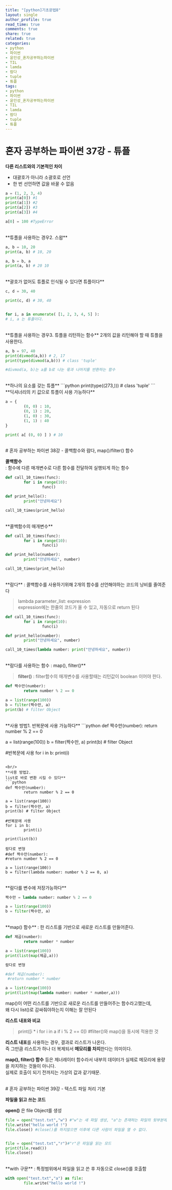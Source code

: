 ```yaml
---
title: "[python]기초문법8"
layout: single
author_profile: true
read_time: true
comments: true
share: true
related: true
categories:
- python
- 파이썬
- 윤인성_혼자공부하는파이썬
- TIL
- lamda
- 람다
- tuple
- 튜플
tags:
- python
- 파이썬
- 윤인성_혼자공부하는파이썬
- TIL
- lamda
- 람다
- tuple
- 튜플
---
```


# 혼자 공부하는 파이썬 37강 - 튜플
**다른 리스트와의 기본적인 차이**    
* 대괄호가 아니라 소괄호로 선언
* 한 번 선언하면 값을 바꿀 수 없음

```python
a = (1, 2, 3, 4)
print(a[0]) #1
print(a[1]) #2
print(a[2]) #3
print(a[3]) #4

a[0] = 100 #TypeError
```

<br/>
**튜플을 사용하는 경우2.  스왑**   

```python
a, b = 10, 20
print(a, b) # 10, 20

a, b = b, a
print(a, b) # 20 10
```
   
<br/>
**괄호가 없어도 튜플로 인식될 수 있다면 튜플이다**   

```python
c, d = 30, 40

print(c, d) # 30, 40


for i, a in enumerate( [1, 2, 3, 4, 5] ):
# i, a 는 튜플이다. 
```

<br/>
**튜플을 사용하는 경우3. 튜플을 리턴하는 함수**   
2개의 값을 리턴해야 할 때 튜플을 사용한다.   

```python
a, b = 97, 40
print(divmod(a,b)) # 2, 17
print(type(divmod(a,b))) # class 'tuple'

#divmod(a, b)는 a를 b로 나눈 몫과 나머지를 반환하는 함수
```

<br/>
**하나의 요소를 갖는 튜플**   
```python
print(type((273,))) # class 'tuple'
```

<br/>
**딕셔너리의 키 값으로 튜플이 사용 가능하다**   

```python
a = {
        (0, 0) : 10,
        (0, 1) : 20,
        (1, 0) : 30,
        (1, 1) : 40
}

print( a[ (0, 0) ] ) # 10
```
   
<br/>
# 혼자 공부하는 파이썬 38강 - 콜백함수와 람다, map()/filter() 함수

**콜백함수**  
: 함수에 다른 매개변수로 다른 함수를 전달하여 실행되게 하는 함수     

```python
def call_10_times(func):
        for i in range(10):
                func()

def print_hello():
        print("안녕하세요")

call_10_times(print_hello)
```
   
<br/>
**콜백함수의 매개변수**   

```python
def call_10_times(func):
        for i in range(10):
                func(i)

def print_hello(number):
        print("안녕하세요", number)

call_10_times(print_hello)
```
   
<br/>	 
**람다**   
   : 콜백함수를 사용하기위해 2개의 함수를 선언해야하는 코드의 낭비를 줄여준다   

> lambda parameter_list: expression   
> expression에는 한줄의 코드가 올 수 있고, 자동으로 return 된다   
   
```python
def call_10_times(func):
        for i in range(10):
                func(i)

def print_hello(number):
        print("안녕하세요", number)

call_10_times(lambda number: print("안녕하세요", number))
```

<br/>
**람다를 사용하는 함수 : map(), filter()**   
   
> **filter()** : filter함수의 매개변수를 사용할때는 리턴값이 boolean 이어야 한다.

```python
def 짝수만(number):
        return number % 2 == 0

a = list(range(100))
b = filter(짝수만, a)
print(b) # filter Object
```
   
<br/>
**사용 방법1.   
반복문에 사용 가능하다**   
```python
def 짝수만(number):
        return number % 2 == 0

a = list(range(100))
b = filter(짝수만, a)
print(b) # filter Object

#반복문에 사용
for i in b:
        print(i)
```
   
<br/>
**사용 방법2.   
list로 바로 변환 시킬 수 있다**   
```python
def 짝수만(number):
        return number % 2 == 0

a = list(range(100))
b = filter(짝수만, a)
print(b) # filter Object

#반복문에 사용
for i in b:
        print(i)
				
print(list(b))

람다로 변형
#def 짝수만(number):
#return number % 2 == 0

a = list(range(100))
b = filter(lambda number: number % 2 == 0, a)
```
   
<br/>
**람다를 변수에 저장가능하다**   

```python
짝수만 = lambda number: number % 2 == 0

a = list(range(100))
b = filter(짝수만, a)
```

<br/>
**map() 함수**   
: 한 리스트를 기반으로 새로운 리스트를 만들어준다.   

```python
def 제곱(number):
        return number * number

a = list(range(100))
print(list(map(제곱,a)))

람다로 변형

#def 제곱(number):
 #return number * number

a = list(range(100))
print(list(map(lambda number: number * number,a)))
```
map()이 어떤 리스트를 기반으로 새로운 리스트를 만들어주는 함수라고했는데,   
왜 다시  list()로 감싸줘야하는지 이해는 잘 안된다   
   
**리스트 내포와 비교**   

> print([i * i for i in a if i % 2 == 0]) #filter()와 map()을 동시에 적용한 것   

**리스트 내포**를 사용하는 경우, 결과로 리스트가 나온다.   
즉 그만큼 리스트가 하나 더 복제되서 **메모리를 차지**한다는 의미이다.   
   
**map(), filter() 함수** 등은 제너레이터 함수라서 내부의 데이터가 실제로 메모리에 용량을 차지하는 것들이 아니다.   
실제로 호출이 되기 전까지는 가상의 값과 같기때문.   

<br/>
# 혼자 공부하는 파이썬 39강 - 텍스트 파일 처리 기본

**파일을 읽고 쓰는 코드**   

**open()** 은 file Object를 생성
```python
file = open("test.txt","w") #"w"는 새 파일 생성, "a"는 존재하는 파일의 뒷부분에 덧붙이는 모드 
file.write("hello world !")
file.close() #close()를 하지않으면 이후에 다른 사람이 파일을 열 수 없다. 


file = open("test.txt","r")#"r"은 파일을 읽는 모드
print(file.read())
file.close()
```

<br/>
**with 구문**   
: 특정범위에서 파일을 읽고 쓴 후 자동으로 close()를 호출함   

```python
with open("test.txt","a") as file:
        file.write("hello world !")
```